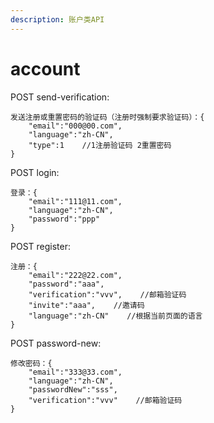 ```yaml
---
description: 账户类API
---
```


# account

POST send-verification:

```text
发送注册或重置密码的验证码（注册时强制要求验证码）：{
    "email":"000@00.com",
    "language":"zh-CN",
    "type":1    //1注册验证码 2重置密码
}
```

POST login:

```text
登录：{
    "email":"111@11.com",
    "language":"zh-CN",
    "password":"ppp"
}
```

POST register:

```text
注册：{
    "email":"222@22.com",
    "password":"aaa",
    "verification":"vvv",    //邮箱验证码
    "invite":"aaa",    //邀请码
    "language":"zh-CN"    //根据当前页面的语言
}
```

POST password-new:

```text
修改密码：{
    "email":"333@33.com",
    "language":"zh-CN",
    "passwordNew":"sss",
    "verification":"vvv"    //邮箱验证码
}
```

